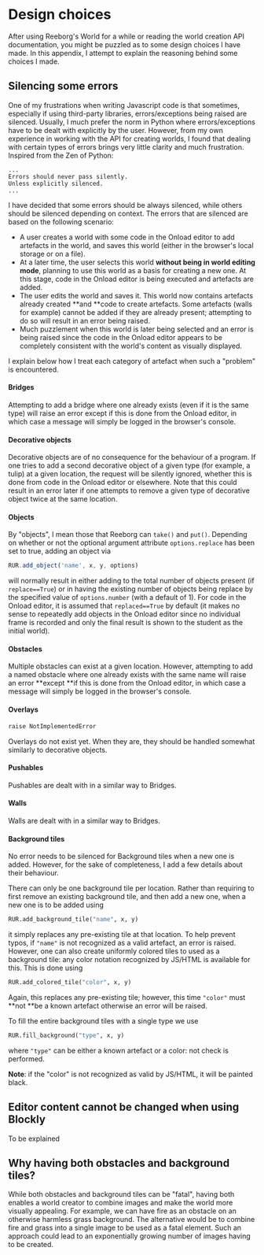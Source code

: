# Design choices

After using Reeborg's World for a while or reading the world creation API documentation, you might be puzzled as to some design choices I have made. In this appendix, I attempt to explain the reasoning behind some choices I made.

## Silencing some errors

One of my frustrations when writing Javascript code is that sometimes, especially if using third-party libraries, errors/exceptions being raised are silenced. Usually, I much prefer the norm in Python where errors/exceptions have to be dealt with explicitly by the user.  However, from my own experience in working with the API for creating worlds, I found that dealing with certain types of errors brings very little clarity and much frustration.  Inspired from the Zen of Python:

```
...
Errors should never pass silently.
Unless explicitly silenced.
...
```

I have decided that some errors should be always silenced, while others should be silenced depending on context.  The errors that are silenced are based on the following scenario:

* A user creates a world with some code in the Onload editor to add artefacts in the world, and saves this world \(either in the browser's local storage or on a file\).
* At a later time, the user selects this world **without being in world editing mode**, planning to use this world as a basis for creating a new one.  At this stage, code in the Onload editor is being executed and artefacts are added.
* The user edits the world and saves it.  This world now contains artefacts already created **and **code to create artefacts. Some artefacts \(walls for example\) cannot be added if they are already present; attempting to do so will result in an error being raised.
* Much puzzlement when this world is later being selected and an error is being raised since the code in the Onload editor appears to be completely consistent with the world's content as visually displayed.

I explain below how I treat each category of artefact when such a "problem" is encountered.

#### Bridges

Attempting to add a bridge where one already exists \(even if it is the same type\) will raise an error except if this is done from the Onload editor, in which case a message will simply be logged in the browser's console.

#### Decorative objects

Decorative objects are of no consequence for the behaviour of a program. If one tries to add a second decorative object of a given type \(for example, a tulip\) at a given location, the request will be silently ignored, whether this is done from code in the Onload editor or elsewhere.  Note that this could result in an error later if one attempts to remove a given type of decorative object twice at the same location.

#### Objects

By "objects", I mean those that Reeborg can `take()` and `put()`. Depending on whether or not the optional argument attribute `options.replace` has been set to true, adding an object via

```js
RUR.add_object('name', x, y, options)
```

will normally result in either adding to the total number of objects present \(if `replace==True`\) or in having the existing number of objects being replace by the specified value of `options.number` \(with a default of 1\).  For code in the Onload editor, it is assumed that `replaced==True` by default \(it makes no sense to repeatedly add objects in the Onload editor since no individual frame is recorded and only the final result is shown to the student as the initial world\).

#### Obstacles

Multiple obstacles can exist at a given location. However, attempting to add a named obstacle where one already exists with the same name will raise an error **except **if this is done from the Onload editor, in which case a message will simply be logged in the browser's console.

#### Overlays

```js
raise NotImplementedError
```

Overlays do not exist yet. When they are, they should be handled somewhat similarly to decorative objects.

#### Pushables

Pushables are dealt with in a similar way to Bridges.

#### Walls

Walls are dealt with in a similar way to Bridges.

#### Background tiles

No error needs to be silenced for Background tiles when a new one is added. However, for the sake of completeness, I add a few details about their behaviour.

There can only be one background tile per location. Rather than requiring to first remove an existing background tile, and then add a new one, when a new one is to be added using

```py
RUR.add_background_tile("name", x, y)
```

it simply replaces any pre-existing tile at that location.  To help prevent typos, if `"name"` is not recognized as a valid artefact, an error is raised.  However, one can also create uniformly colored tiles to used as a background tile: any color notation recognized by JS/HTML is available for this. This is done using

```py
RUR.add_colored_tile("color", x, y)
```

Again, this replaces any pre-existing tile; however, this time `"color"` must **not **be a known artefact otherwise an error will be raised.

To fill the entire background tiles with a single type we use

```py
RUR.fill_background("type", x, y)
```

where `"type"` can be either a known artefact or a color: not check is performed.

**Note**: if the "color" is not recognized as valid by JS/HTML, it will be painted black.

## Editor content cannot be changed when using Blockly

To be explained

## Why having both obstacles and background tiles?

While both obstacles and background tiles can be "fatal", having both enables a world creator to combine images and make the world more visually appealing. For example, we can have fire as an obstacle on an otherwise harmless grass background. The alternative would be to combine fire and grass into a single image to be used as a fatal element. Such an approach could lead to an exponentially growing number of images having to be created.

